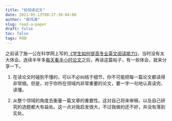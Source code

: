 ```yaml
---
title: "如何读论文"
date: 2021-05-13T08:27:30-04:00
author: "郝鸿涛"
slug: read-a-paper
draft: false
toc: false
tags: 科研
---
```


之前读了施一公在科学网上写的[《学生如何提高专业英文阅读能力》](http://blog.sciencenet.cn/blog-46212-350496.html)，当时没有太大体会。连续半年多[每天看半小时论文](/en/apad/)之后，再读这篇帖子，有一些体会，就来分享一下。

1. 在读论文时碰到不懂的，可以不必纠结于细节，你不可能把每一篇论文都读得非常细。但是，对于你所在领域内非常重要的论文，要一字一句地认真读完、读懂。

2. 从整个领域的角度去衡量一篇文章的重要性。这对自己将来审稿，以及自己研究的选题都大有益处。这一点对我启发很大，不过我做的还不好，并没有落到实处。